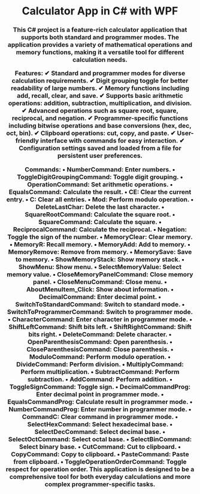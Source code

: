 <h1 align="center">Calculator App in C# with WPF</h1>  
<h3 align="center"> 
This C# project is a feature-rich calculator application that supports both standard and programmer modes. The application provides a variety of mathematical operations and memory functions, making it a versatile tool for different calculation needs.

**Features:**
✔ Standard and programmer modes for diverse calculation requirements.
✔ Digit grouping toggle for better readability of large numbers.
✔ Memory functions including add, recall, clear, and save.
✔ Supports basic arithmetic operations: addition, subtraction, multiplication, and division.
✔ Advanced operations such as square root, square, reciprocal, and negation.
✔ Programmer-specific functions including bitwise operations and base conversions (hex, dec, oct, bin).
✔ Clipboard operations: cut, copy, and paste.
✔ User-friendly interface with commands for easy interaction.
✔ Configuration settings saved and loaded from a file for persistent user preferences.

Commands:
•	NumberCommand: Enter numbers.
•	ToggleDigitGroupingCommand: Toggle digit grouping.
•	OperationCommand: Set arithmetic operations.
•	EqualsCommand: Calculate the result.
•	CE: Clear the current entry.
•	C: Clear all entries.
•	Mod: Perform modulo operation.
•	DeleteLastChar: Delete the last character.
•	SquareRootCommand: Calculate the square root.
•	SquareCommand: Calculate the square.
•	ReciprocalCommand: Calculate the reciprocal.
•	Negation: Toggle the sign of the number.
•	MemoryClear: Clear memory.
•	MemoryR: Recall memory.
•	MemoryAdd: Add to memory.
•	MemoryRemove: Remove from memory.
•	MemorySave: Save to memory.
•	ShowMemoryStack: Show memory stack.
•	ShowMenu: Show menu.
•	SelectMemoryValue: Select memory value.
•	CloseMemoryPanelCommand: Close memory panel.
•	CloseMenuCommand: Close menu.
•	AboutMenuItem_Click: Show about information.
•	DecimalCommand: Enter decimal point.
•	SwitchToStandardCommand: Switch to standard mode.
•	SwitchToProgrammerCommand: Switch to programmer mode.
•	CharacterCommand: Enter character in programmer mode.
•	ShiftLeftCommand: Shift bits left.
•	ShiftRightCommand: Shift bits right.
•	DeleteCommand: Delete character.
•	OpenParenthesisCommand: Open parenthesis.
•	CloseParenthesisCommand: Close parenthesis.
•	ModuloCommand: Perform modulo operation.
•	DivideCommand: Perform division.
•	MultiplyCommand: Perform multiplication.
•	SubtractCommand: Perform subtraction.
•	AddCommand: Perform addition.
•	ToggleSignCommand: Toggle sign.
•	DecimalCommandProg: Enter decimal point in programmer mode.
•	EqualsCommandProg: Calculate result in programmer mode.
•	NumberCommandProg: Enter number in programmer mode.
•	CommandC: Clear command in programmer mode.
•	SelectHexCommand: Select hexadecimal base.
•	SelectDecCommand: Select decimal base.
•	SelectOctCommand: Select octal base.
•	SelectBinCommand: Select binary base.
•	CutCommand: Cut to clipboard.
•	CopyCommand: Copy to clipboard.
•	PasteCommand: Paste from clipboard.
•	ToggleOperationOrderCommand: Toggle respect for operation order.
This application is designed to be a comprehensive tool for both everyday calculations and more complex programmer-specific tasks.
</h3>